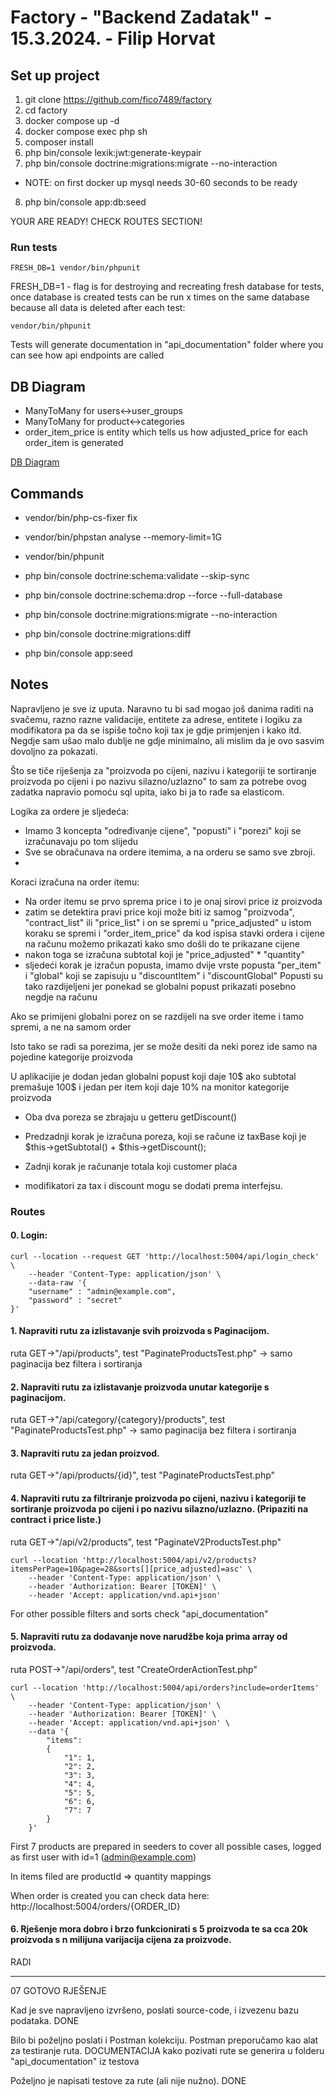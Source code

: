 # Factory - "Backend Zadatak" - 15.3.2024. - Filip Horvat

## Set up project

1. git clone https://github.com/fico7489/factory
2. cd factory
3. docker compose up -d
4. docker compose exec php sh
5. composer install
6. php bin/console lexik:jwt:generate-keypair
7. php bin/console doctrine:migrations:migrate  --no-interaction
 - NOTE: on first docker up mysql needs 30-60 seconds to be ready
8. php bin/console app:db:seed

YOUR ARE READY! CHECK ROUTES SECTION!

### Run tests

```
FRESH_DB=1 vendor/bin/phpunit
```

FRESH_DB=1 - flag is for destroying and recreating fresh database for tests, once database is created 
tests can be run x times on the same database because all data is deleted after each test:

```
vendor/bin/phpunit
```

Tests will generate documentation in "api_documentation" folder where you can see how api endpoints are called

## DB Diagram

- ManyToMany for users<->user_groups
- ManyToMany for product<->categories
- order_item_price is entity which tells us how adjusted_price for each order_item is generated

[DB Diagram](docs/factory.png)

## Commands

- vendor/bin/php-cs-fixer fix
- vendor/bin/phpstan analyse --memory-limit=1G
- vendor/bin/phpunit
- php bin/console doctrine:schema:validate --skip-sync


- php bin/console doctrine:schema:drop --force --full-database
- php bin/console doctrine:migrations:migrate  --no-interaction
- php bin/console doctrine:migrations:diff
- php bin/console app:seed

## Notes

Napravljeno je sve iz uputa. 
Naravno tu bi sad mogao još danima raditi na svačemu, razno razne validacije, entitete za adrese, entitete i logiku za modifikatora
pa da se ispiše točno koji tax je gdje primjenjen i kako itd. Negdje sam ušao malo dublje ne gdje minimalno, ali mislim da je ovo sasvim dovoljno za pokazati.

Što se tiče riješenja za "proizvoda po cijeni, nazivu i kategoriji te sortiranje proizvoda po cijeni i po nazivu silazno/uzlazno"
to sam za potrebe ovog zadatka napravio pomoću sql upita, iako bi ja to rađe sa elasticom.

Logika za ordere je sljedeća:

- Imamo 3 koncepta "određivanje cijene", "popusti" i "porezi" koji se izračunavaju po tom slijedu
- Sve se obračunava na ordere itemima, a na orderu se samo sve zbroji.
- 
Koraci izračuna na order itemu:
- Na order itemu se prvo sprema price i to je onaj sirovi price iz proizvoda
- zatim se detektira pravi price koji može biti iz samog "proizvoda", "contract_list" ili "price_list" i on se spremi u "price_adjusted"
u istom koraku se spremi i "order_item_price" da kod ispisa stavki ordera i cijene na računu možemo prikazati kako smo došli do te prikazane cijene
- nakon toga se izračuna subtotal koji je "price_adjusted" * "quantity"
- sljedeći korak je izračun popusta, imamo dvije vrste popusta "per_item" i "global" koji se zapisuju u "discountItem" i "discountGlobal"
Popusti su tako razdijeljeni jer ponekad se globalni popust prikazati posebno negdje na računu

Ako se primijeni globalni porez on se razdijeli na sve order iteme i tamo spremi, a ne na samom order

Isto tako se radi sa porezima, jer se može desiti da neki porez ide samo na pojedine kategorije proizvoda

U aplikacijie je dodan jedan globalni popust koji daje 10$ ako subtotal premašuje 100$ i jedan per item koji daje 10% na monitor kategorije proizvoda
- Oba dva poreza se zbrajaju u getteru getDiscount()
- Predzadnji korak je izračuna poreza, koji se račune iz taxBase koji je $this->getSubtotal() + $this->getDiscount();
- Zadnji korak je računanje totala koji customer plaća

- modifikatori za tax i discount mogu se dodati prema interfejsu.


### Routes

#### 0. Login:

```
curl --location --request GET 'http://localhost:5004/api/login_check' \
    --header 'Content-Type: application/json' \
    --data-raw '{
    "username" : "admin@example.com",
    "password" : "secret"
}'
```

#### 1. Napraviti rutu za izlistavanje svih proizvoda s Paginacijom.

ruta GET->"/api/products", test "PaginateProductsTest.php" -> samo paginacija bez filtera i sortiranja

#### 2. Napraviti rutu za izlistavanje proizvoda unutar kategorije s paginacijom.
ruta GET->"/api/category/{category}/products", test "PaginateProductsTest.php" -> samo paginacija bez filtera i sortiranja

#### 3. Napraviti rutu za jedan proizvod.
ruta GET->"/api/products/{id}", test "PaginateProductsTest.php"

#### 4. Napraviti rutu za filtriranje proizvoda po cijeni, nazivu i kategoriji te sortiranje proizvoda po cijeni i po nazivu silazno/uzlazno. (Pripaziti na contract i price liste.)
ruta GET->"/api/v2/products", test "PaginateV2ProductsTest.php"

```
curl --location 'http://localhost:5004/api/v2/products?itemsPerPage=10&page=28&sorts[][price_adjusted]=asc' \
    --header 'Content-Type: application/json' \
    --header 'Authorization: Bearer [TOKEN]' \
    --header 'Accept: application/vnd.api+json'
```

For other possible filters and sorts check "api_documentation"

#### 5. Napraviti rutu za dodavanje nove narudžbe koja prima array od proizvoda.
ruta POST->"/api/orders", test "CreateOrderActionTest.php"


```
curl --location 'http://localhost:5004/api/orders?include=orderItems' \
    --header 'Content-Type: application/json' \
    --header 'Authorization: Bearer [TOKEN]' \
    --header 'Accept: application/vnd.api+json' \
    --data '{
        "items":
        {
            "1": 1,
            "2": 2,
            "3": 3,
            "4": 4,
            "5": 5,
            "6": 6,
            "7": 7
        }
    }'
```

First 7 products are prepared in seeders to cover all possible cases, logged as first user with id=1 (admin@example.com)

In items filed are productId => quantity mappings

When order is created you can check data here: http://localhost:5004/orders/{ORDER_ID}

#### 6. Rješenje mora dobro i brzo funkcionirati s 5 proizvoda te sa cca 20k proizvoda s n milijuna varijacija cijena za proizvode.
RADI

-------------------


07 GOTOVO RJEŠENJE

Kad je sve napravljeno izvršeno, poslati source-code, i izvezenu bazu podataka.
DONE

Bilo bi poželjno poslati i Postman kolekciju. Postman preporučamo kao alat za testiranje ruta. 
DOCUMENTACIJA kako pozivati rute se generira u folderu "api_documentation" iz testova

Poželjno je napisati testove za rute (ali nije nužno).
DONE